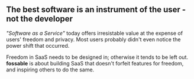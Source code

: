 ## The best software is an instrument of the user - not the developer 

_"Software as a Service"_ today offers irresistable value at the expense of
users' freedom and privacy. Most users probably didn't even notice the power 
shift that occurred.

Freedom in SaaS needs to be designed in; otherwise it tends to be left out. **fossable**
is about building SaaS that doesn't forfeit features for freedom, and inspiring
others to do the same. 
